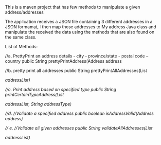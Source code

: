 This is a maven project that has few methods to manipulate a given address/addresses

The application receives a JSON file containing 3 different addresses in a JSON formamat, I then map those addresses
to My address Java class and manipulate the received the data using the methods that are also found on the same class.

List of Methods:

//a. PrettyPrint an address details - city - province/state - postal code – country
public String prettyPrintAddress(Address address


//b. pretty print all addresses
public String prettyPrintAllAddresses(List<Address> addressList)


//c. Print address based on specified type
public String printCertainTypeAddress(List<Address> addressList, String addressType)


//d. //Validate a specified address
public boolean isAddressValid(Address address)

// e. //Validate all given addresses
public String validateAllAddresses(List<Address> addressList) 
